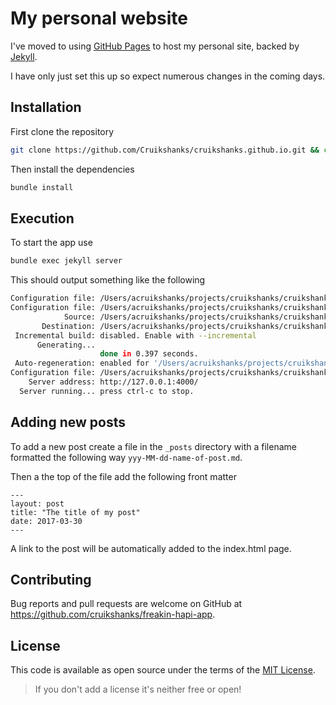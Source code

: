 # My personal website

I've moved to using [GitHub Pages](https://pages.github.com/) to host my personal site, backed by [Jekyll](https://jekyllrb.com/).

I have only just set this up so expect numerous changes in the coming days.

## Installation

First clone the repository

```bash
git clone https://github.com/Cruikshanks/cruikshanks.github.io.git && cd cruikshanks.github.io
```

Then install the dependencies

```bash
bundle install
```

## Execution

To start the app use

```bash
bundle exec jekyll server
```

This should output something like the following

```bash
Configuration file: /Users/acruikshanks/projects/cruikshanks/cruikshanks.github.io/_config.yml
Configuration file: /Users/acruikshanks/projects/cruikshanks/cruikshanks.github.io/_config.yml
            Source: /Users/acruikshanks/projects/cruikshanks/cruikshanks.github.io
       Destination: /Users/acruikshanks/projects/cruikshanks/cruikshanks.github.io/_site
 Incremental build: disabled. Enable with --incremental
      Generating...
                    done in 0.397 seconds.
 Auto-regeneration: enabled for '/Users/acruikshanks/projects/cruikshanks/cruikshanks.github.io'
Configuration file: /Users/acruikshanks/projects/cruikshanks/cruikshanks.github.io/_config.yml
    Server address: http://127.0.0.1:4000/
  Server running... press ctrl-c to stop.
```

## Adding new posts

To add a new post create a file in the `_posts` directory with a filename formatted the following way `yyy-MM-dd-name-of-post.md`.

Then a the top of the file add the following front matter

```jekyll
---
layout: post
title: "The title of my post"
date: 2017-03-30
---
```

A link to the post will be automatically added to the index.html page.

## Contributing

Bug reports and pull requests are welcome on GitHub at https://github.com/cruikshanks/freakin-hapi-app.

## License

This code is available as open source under the terms of the [MIT License](http://opensource.org/licenses/MIT).

> If you don't add a license it's neither free or open!

